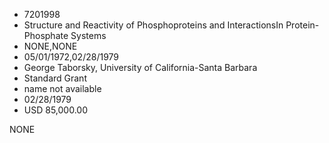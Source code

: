 * 7201998
* Structure and Reactivity of Phosphoproteins and InteractionsIn Protein-Phosphate Systems
* NONE,NONE
* 05/01/1972,02/28/1979
* George Taborsky, University of California-Santa Barbara
* Standard Grant
* name not available
* 02/28/1979
* USD 85,000.00

NONE